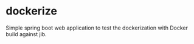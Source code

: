 # dockerize
Simple spring boot web application to test the dockerization with Docker build against jib.
